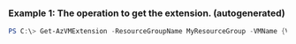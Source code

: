 ### Example 1: The operation to get the extension. (autogenerated)
```powershell
PS C:\> Get-AzVMExtension -ResourceGroupName MyResourceGroup -VMName {VMName}

```


